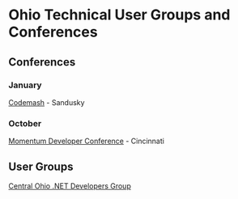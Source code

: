 # Ohio Technical User Groups and Conferences

## Conferences

### January
[Codemash](https://codemash.org) - Sandusky

### October
[Momentum Developer Conference](https://momentumdevcon.com/) - Cincinnati

## User Groups
[Central Ohio .NET Developers Group](https://www.meetup.com/Central-Ohio-NET-Developers-Group-CONDG/)
